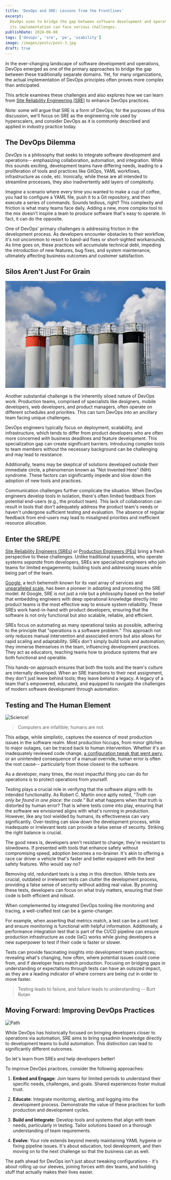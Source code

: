 ```yaml
---
title: 'DevOps and SRE: Lessons from the Frontlines'
excerpt:
  DevOps aims to bridge the gap between software development and operations, but
  its implementation can face serious challenges.
publishDate: 2024-06-08
tags: ['devops', 'sre', 'pe', 'usability']
image: /images/posts/post-3.jpg
draft: true
---
```


In the ever-changing landscape of software development and operations, DevOps
emerged as one of the primary approaches to bridge the gap between these
traditionally separate domains. Yet, for many organizations, the actual
implementation of DevOps principles often proves more complex than anticipated.

This article examines these challenges and also explores how we can learn from
[Site Reliability Engineering (SRE)](https://sre.google) to enhance DevOps
practices.

Note: some will argue that SRE is a form of DevOps; for the purposes of this
discussion, we'll focus on SRE as the engineering role used by hyperscalers, and
consider DevOps as it is commonly described and applied in industry practice
today.

## The DevOps Dilemma

_DevOps_ is a philosophy that seeks to integrate software development and
operations-- emphasizing collaboration, automation, and integration. While this
sounds exciting, development teams have differing needs, leading to a
proliferation of tools and practices like GitOps, YAML workflows, infrastructure
as code, etc. Ironically, while these are all intended to streamline processes,
they also inadvertently add layers of complexity.

Imagine a scenario where every time you wanted to make a cup of coffee, you had
to configure a YAML file, push it to a Git repository, and then execute a series
of commands. Sounds tedious, right? This complexity and friction is what many
teams face daily. Adding a new, more complex tool to the mix doesn't inspire a
team to produce software that's easy to operate. In fact, it can do the
opposite.

One of DevOps' primary challenges is addressing friction in the development
process. As developers encounter obstacles to their workflow, it's not uncommon
to resort to band-aid fixes or short-sighted workarounds. As time goes on, these
practices will accumulate technical debt, impeding the introduction of new
features, bug fixes, and system maintenance, ultimately affecting business
outcomes and customer satisfaction.

## Silos Aren't Just For Grain

![Silo](./devops-pe/waldemar-7kSnMLGoR9w-unsplash.jpg)

Another substantial challenge is the inherently siloed nature of DevOps work.
Production teams, comprised of specialists like designers, mobile developers,
web developers, and product managers, often operate on different schedules and
priorities. This can turn DevOps into an ancillary team facing unique
challenges.

DevOps engineers typically focus on deployment, scalability, and infrastructure,
which tends to differ from product developers who are often more concerned with
business deadlines and feature development. This specialization gap can create
significant barriers. Introducing complex tools to team members without the
necessary background can be challenging and may lead to resistance.

Additionally, teams may be skeptical of solutions developed outside their
immediate circle, a phenomenon known as "Not Invented Here" (NIH) syndrome.
These factors can significantly impede and slow down the adoption of new tools
and practices.

Communication challenges further complicate the situation. When DevOps engineers
develop tools in isolation, there's often limited feedback from potential
end-users (e.g., the product team). This lack of collaboration can result in
tools that don't adequately address the product team's needs or haven't
undergone sufficient testing and evaluation. The absence of regular feedback
from end-users may lead to misaligned priorities and inefficient resource
allocation.

## Enter the SRE/PE

[Site Reliability Engineers (SREs)](https://sre.google/books/) or
[Production Engineers (PEs)](https://engineering.fb.com/category/production-engineering/)
bring a fresh perspective to these challenges. Unlike traditional sysadmins, who
operate systems _separate_ from developers, SREs are specialized engineers who
join teams for limited engagements; building tools and addressing issues while
being part of the team.

[Google](https://google.com), a tech behemoth known for its vast array of
services and [unparalleled scale](https://www.youtube.com/watch?v=3t6L-FlfeaI),
has been a pioneer in adopting and promoting the SRE model. At Google, SRE is
not just a role but a philosophy based on the belief that embedding engineers
with deep operational knowledge directly into product teams is the most
effective way to ensure system reliability. These SREs work hand-in-hand with
product developers, ensuring that the software is not only functional but also
scalable, reliable, and efficient.

SREs focus on automating as many operational tasks as possible, adhering to the
principle that "operations is a software problem." This approach not only
reduces manual intervention and associated errors but also allows for rapid
scaling and adaptability. SREs don't simply build tools and automation; they
immerse themselves in the team, influencing development practices. They act as
educators, teaching teams how to produce systems that are both functional and
operable.

This hands-on approach ensures that both the tools and the team's culture are
internally developed. When an SRE transitions to their next assignment, they
don't just leave behind tools; they leave behind a legacy. A legacy of a team
that's empowered, educated, and equipped to navigate the challenges of modern
software development through automation.

## Testing and The Human Element

![Science!](./devops-pe/testing.png)

> Computers are infallible; humans are not.

This adage, while simplistic, captures the essence of most production issues in
the software realm. Most production hiccups, from minor glitches to major
outages, can be traced back to human intervention. Whether it's an inadequately
reviewed code change,
[a configuration tweak that went awry](https://engineering.fb.com/2021/10/05/networking-traffic/outage-details/),
or an unintended consequence of a manual override, human error is often the root
cause-- particularly from those closest to the software.

As a developer, many times, the most impactful thing you can do for operations
is to protect operations from yourself.

Testing plays a crucial role in verifying that the software aligns with its
intended functionality. As Robert C. Martin once aptly noted, _"Truth can only
be found in one place: the code."_ But what happens when that truth is distorted
by human error? That is where tests come into play, ensuring that the software
we envisioned aligns with what's running in production. However, like any tool
wielded by humans, its effectiveness can vary significantly. Over-testing can
slow down the development process, while inadequate or irrelevant tests can
provide a false sense of security. Striking the right balance is crucial.

The good news is, developers aren't resistant to change; they're resistant to
slowdowns. If presented with tools that enhance safety without compromising
speed, adoption becomes a no-brainer. It's akin to offering a race car driver a
vehicle that's faster and better equipped with the best safety features. Who
would say no?

Removing old, redundant tests is a step in this direction. While tests are
crucial, outdated or irrelevant tests can clutter the development process,
providing a false sense of security without adding real value. By pruning these
tests, developers can focus on what truly matters, ensuring that their code is
both efficient and robust.

When complemented by integrated DevOps tooling like monitoring and tracing, a
well-crafted test can be a game-changer.

For example, when asserting that metrics match, a test can be a unit test and
ensure monitoring is functional with helpful information. Additionally, a
performance integration test that is part of the CI/CD pipeline can ensure
production infrastructure as code (IaC) works while giving developers a new
superpower to test if their code is faster or slower.

Tests can provide fascinating insights into development team practices;
revealing what's changing, how often, where potential issues could come from,
and if developer fears match production. Focusing on bridging gaps in
understanding or expectations through tests can have an outsized impact, as they
are a leading indicator of where corners are being cut in order to move faster.

> Testing leads to failure, and failure leads to understanding -- Burt Rutan

## Moving Forward: Improving DevOps Practices

![Path](./devops-pe/path.png)

While DevOps has historically focused on bringing developers closer to
operations via automation, SRE aims to bring sysadmin knowledge directly to
development teams to build automation. This distinction can lead to
significantly different outcomes.

So let's learn from SREs and help developers better!

To improve DevOps practices, consider the following approaches:

1. **Embed and Engage**: Join teams for limited periods to understand their
   specific needs, challenges, and goals. Shared experiences foster mutual
   trust.

2. **Educate**: Integrate monitoring, alerting, and logging into the development
   process. Demonstrate the value of these practices for both production and
   development cycles.

3. **Build and Integrate**: Develop tools and systems that align with team
   needs, particularly in testing. Tailor solutions based on a thorough
   understanding of team requirements.

4. **Evolve**: Your role extends beyond merely maintaining YAML hygiene or
   fixing pipeline issues. It's about education, tool development, and then
   moving on to the next challenge so that the business can as well.

The path ahead for DevOps isn't just about tweaking configurations - it's about
rolling up our sleeves, joining forces with dev teams, and building stuff that
actually makes their lives easier.
